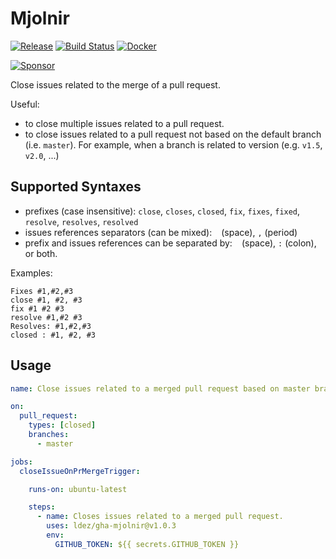 # Mjolnir

[![Release](https://img.shields.io/github/release/ldez/gha-mjolnir.svg?style=flat)](https://github.com/ldez/gha-mjolnir/releases)
[![Build Status](https://travis-ci.com/ldez/gha-mjolnir.svg?branch=master)](https://travis-ci.com/ldez/gha-mjolnir)
[![Docker](https://img.shields.io/badge/Docker-available-blue.svg)](https://hub.docker.com/r/ldez/gha-mjolnir/)

[![Sponsor](https://img.shields.io/badge/Sponsor%20me-%E2%9D%A4%EF%B8%8F-pink)](https://github.com/sponsors/ldez)

Close issues related to the merge of a pull request.

Useful:

- to close multiple issues related to a pull request.
- to close issues related to a pull request not based on the default branch (i.e. `master`).
For example, when a branch is related to version (e.g. `v1.5`, `v2.0`, ...)

## Supported Syntaxes

- prefixes (case insensitive): `close`, `closes`, `closed`, `fix`, `fixes`, `fixed`, `resolve`, `resolves`, `resolved`
- issues references separators (can be mixed): ` ` (space), `,` (period)
- prefix and issues references can be separated by: ` ` (space), `:` (colon), or both.

Examples:

```
Fixes #1,#2,#3
close #1, #2, #3
fix #1 #2 #3
resolve #1,#2 #3
Resolves: #1,#2,#3
closed : #1, #2, #3
```

## Usage

```yaml
name: Close issues related to a merged pull request based on master branch.

on:
  pull_request:
    types: [closed]
    branches:
      - master

jobs:
  closeIssueOnPrMergeTrigger:

    runs-on: ubuntu-latest

    steps:
      - name: Closes issues related to a merged pull request.
        uses: ldez/gha-mjolnir@v1.0.3
        env:
          GITHUB_TOKEN: ${{ secrets.GITHUB_TOKEN }}
```
